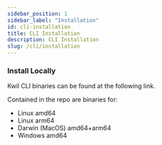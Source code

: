 ```yaml
---
sidebar_position: 1
sidebar_label: "Installation"
id: cli-installation
title: CLI Installation
description: CLI Installation
slug: /cli/installation
---
```


### Install Locally 
Kwil CLI binaries can be found at the following link.

Contained in the repo are binaries for:
* Linux amd64
* Linux arm64
* Darwin (MacOS) amd64+arm64
* Windows amd64